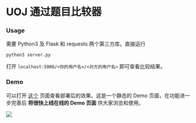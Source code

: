 # UOJ 通过题目比较器

### Usage

需要 Python3 及 Flask 和 requests 两个第三方库。直接运行

```
python3 server.py
```

打开 `localhost:5000/<你的用户名>/<对方的用户名>` 即可查看比较结果。

### Demo 

可以打开 [这个](https://memset0.github.io/uoj-ac-compare/demo.htm) 页面查看部署后的效果。这是一个静态的 Demo 页面，在功能进一步完善后 **将很快上线在线的 Demo 页面** 供大家浏览和使用。

![](https://memset0.github.io/uoj-ac-compare/demo.png)